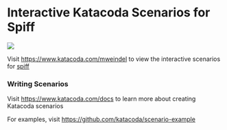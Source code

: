 # Interactive Katacoda Scenarios for Spiff

[![](http://shields.katacoda.com/katacoda/mweindel/count.svg)](https://www.katacoda.com/mweindel "Get your profile on Katacoda.com")

Visit https://www.katacoda.com/mweindel to view the interactive scenarios for [spiff](https://github.com/mandelsoft/spiff)

### Writing Scenarios
Visit https://www.katacoda.com/docs to learn more about creating Katacoda scenarios

For examples, visit https://github.com/katacoda/scenario-example
